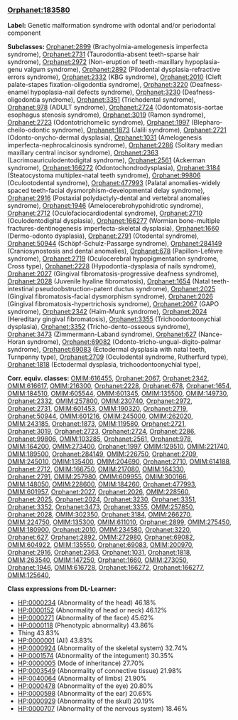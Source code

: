 
### [Orphanet:183580](http://www.orpha.net/ORDO/Orphanet_183580)
**Label:** Genetic malformation syndrome with odontal and/or periodontal component

**Subclasses:** [Orphanet:2899](http://www.orpha.net/ORDO/Orphanet_2899) (Brachyolmia-amelogenesis imperfecta syndrome), [Orphanet:2731](http://www.orpha.net/ORDO/Orphanet_2731) (Taurodontia-absent teeth-sparse hair syndrome), [Orphanet:2972](http://www.orpha.net/ORDO/Orphanet_2972) (Non-eruption of teeth-maxillary hypoplasia-genu valgum syndrome), [Orphanet:2892](http://www.orpha.net/ORDO/Orphanet_2892) (Pilodental dysplasia-refractive errors syndrome), [Orphanet:2332](http://www.orpha.net/ORDO/Orphanet_2332) (KBG syndrome), [Orphanet:2010](http://www.orpha.net/ORDO/Orphanet_2010) (Cleft palate-stapes fixation-oligodontia syndrome), [Orphanet:3220](http://www.orpha.net/ORDO/Orphanet_3220) (Deafness-enamel hypoplasia-nail defects syndrome), [Orphanet:3230](http://www.orpha.net/ORDO/Orphanet_3230) (Deafness-oligodontia syndrome), [Orphanet:3351](http://www.orpha.net/ORDO/Orphanet_3351) (Trichodental syndrome), [Orphanet:978](http://www.orpha.net/ORDO/Orphanet_978) (ADULT syndrome), [Orphanet:2724](http://www.orpha.net/ORDO/Orphanet_2724) (Odontomatosis-aortae esophagus stenosis syndrome), [Orphanet:3019](http://www.orpha.net/ORDO/Orphanet_3019) (Ramon syndrome), [Orphanet:2723](http://www.orpha.net/ORDO/Orphanet_2723) (Odontotrichomelic syndrome), [Orphanet:1997](http://www.orpha.net/ORDO/Orphanet_1997) (Blepharo-cheilo-odontic syndrome), [Orphanet:1873](http://www.orpha.net/ORDO/Orphanet_1873) (Jalili syndrome), [Orphanet:2721](http://www.orpha.net/ORDO/Orphanet_2721) (Odonto-onycho-dermal dysplasia), [Orphanet:1031](http://www.orpha.net/ORDO/Orphanet_1031) (Amelogenesis imperfecta-nephrocalcinosis syndrome), [Orphanet:2286](http://www.orpha.net/ORDO/Orphanet_2286) (Solitary median maxillary central incisor syndrome), [Orphanet:2363](http://www.orpha.net/ORDO/Orphanet_2363) (Lacrimoauriculodentodigital syndrome), [Orphanet:2561](http://www.orpha.net/ORDO/Orphanet_2561) (Ackerman syndrome), [Orphanet:166272](http://www.orpha.net/ORDO/Orphanet_166272) (Odontochondrodysplasia), [Orphanet:3184](http://www.orpha.net/ORDO/Orphanet_3184) (Steatocystoma multiplex-natal teeth syndrome), [Orphanet:99806](http://www.orpha.net/ORDO/Orphanet_99806) (Oculootodental syndrome), [Orphanet:477993](http://www.orpha.net/ORDO/Orphanet_477993) (Palatal anomalies-widely spaced teeth-facial dysmorphism-developmental delay syndrome), [Orphanet:2916](http://www.orpha.net/ORDO/Orphanet_2916) (Postaxial polydactyly-dental and vertebral anomalies syndrome), [Orphanet:1946](http://www.orpha.net/ORDO/Orphanet_1946) (Amelocerebrohypohidrotic syndrome), [Orphanet:2712](http://www.orpha.net/ORDO/Orphanet_2712) (Oculofaciocardiodental syndrome), [Orphanet:2710](http://www.orpha.net/ORDO/Orphanet_2710) (Oculodentodigital dysplasia), [Orphanet:166277](http://www.orpha.net/ORDO/Orphanet_166277) (Wormian bone-multiple fractures-dentinogenesis imperfecta-skeletal dysplasia), [Orphanet:1660](http://www.orpha.net/ORDO/Orphanet_1660) (Dermo-odonto dysplasia), [Orphanet:2791](http://www.orpha.net/ORDO/Orphanet_2791) (Otodental syndrome), [Orphanet:50944](http://www.orpha.net/ORDO/Orphanet_50944) (Schöpf-Schulz-Passarge syndrome), [Orphanet:284149](http://www.orpha.net/ORDO/Orphanet_284149) (Craniosynostosis and dental anomalies), [Orphanet:678](http://www.orpha.net/ORDO/Orphanet_678) (Papillon-Lefèvre syndrome), [Orphanet:2719](http://www.orpha.net/ORDO/Orphanet_2719) (Oculocerebral hypopigmentation syndrome, Cross type), [Orphanet:2228](http://www.orpha.net/ORDO/Orphanet_2228) (Hypodontia-dysplasia of nails syndrome), [Orphanet:2027](http://www.orpha.net/ORDO/Orphanet_2027) (Gingival fibromatosis-progressive deafness syndrome), [Orphanet:2028](http://www.orpha.net/ORDO/Orphanet_2028) (Juvenile hyaline fibromatosis), [Orphanet:1654](http://www.orpha.net/ORDO/Orphanet_1654) (Natal teeth-intestinal pseudoobstruction-patent ductus syndrome), [Orphanet:2025](http://www.orpha.net/ORDO/Orphanet_2025) (Gingival fibromatosis-facial dysmorphism syndrome), [Orphanet:2026](http://www.orpha.net/ORDO/Orphanet_2026) (Gingival fibromatosis-hypertrichosis syndrome), [Orphanet:2067](http://www.orpha.net/ORDO/Orphanet_2067) (GAPO syndrome), [Orphanet:2342](http://www.orpha.net/ORDO/Orphanet_2342) (Haim-Munk syndrome), [Orphanet:2024](http://www.orpha.net/ORDO/Orphanet_2024) (Hereditary gingival fibromatosis), [Orphanet:3355](http://www.orpha.net/ORDO/Orphanet_3355) (Trichoodontoonychial dysplasia), [Orphanet:3352](http://www.orpha.net/ORDO/Orphanet_3352) (Tricho-dento-osseous syndrome), [Orphanet:3473](http://www.orpha.net/ORDO/Orphanet_3473) (Zimmermann-Laband syndrome), [Orphanet:627](http://www.orpha.net/ORDO/Orphanet_627) (Nance-Horan syndrome), [Orphanet:69082](http://www.orpha.net/ORDO/Orphanet_69082) (Odonto-tricho-ungual-digito-palmar syndrome), [Orphanet:69083](http://www.orpha.net/ORDO/Orphanet_69083) (Ectodermal dysplasia with natal teeth, Turnpenny type), [Orphanet:2709](http://www.orpha.net/ORDO/Orphanet_2709) (Oculodental syndrome, Rutherfurd type), [Orphanet:1818](http://www.orpha.net/ORDO/Orphanet_1818) (Ectodermal dysplasia, trichoodontoonychial type), 

**Corr. equiv. classes:** [OMIM:616455](http://purl.obolibrary.org/obo/OMIM_616455), [Orphanet:2067](http://www.orpha.net/ORDO/Orphanet_2067), [Orphanet:2342](http://www.orpha.net/ORDO/Orphanet_2342), [OMIM:616617](http://purl.obolibrary.org/obo/OMIM_616617), [OMIM:216300](http://purl.obolibrary.org/obo/OMIM_216300), [Orphanet:2228](http://www.orpha.net/ORDO/Orphanet_2228), [Orphanet:678](http://www.orpha.net/ORDO/Orphanet_678), [Orphanet:1654](http://www.orpha.net/ORDO/Orphanet_1654), [OMIM:184510](http://purl.obolibrary.org/obo/OMIM_184510), [OMIM:605544](http://purl.obolibrary.org/obo/OMIM_605544), [OMIM:601345](http://purl.obolibrary.org/obo/OMIM_601345), [OMIM:135500](http://purl.obolibrary.org/obo/OMIM_135500), [OMIM:149730](http://purl.obolibrary.org/obo/OMIM_149730), [Orphanet:2332](http://www.orpha.net/ORDO/Orphanet_2332), [OMIM:257800](http://purl.obolibrary.org/obo/OMIM_257800), [OMIM:230740](http://purl.obolibrary.org/obo/OMIM_230740), [Orphanet:2972](http://www.orpha.net/ORDO/Orphanet_2972), [Orphanet:2731](http://www.orpha.net/ORDO/Orphanet_2731), [OMIM:601453](http://purl.obolibrary.org/obo/OMIM_601453), [OMIM:190320](http://purl.obolibrary.org/obo/OMIM_190320), [Orphanet:2719](http://www.orpha.net/ORDO/Orphanet_2719), [Orphanet:50944](http://www.orpha.net/ORDO/Orphanet_50944), [OMIM:601216](http://purl.obolibrary.org/obo/OMIM_601216), [OMIM:245000](http://purl.obolibrary.org/obo/OMIM_245000), [OMIM:262020](http://purl.obolibrary.org/obo/OMIM_262020), [OMIM:243185](http://purl.obolibrary.org/obo/OMIM_243185), [Orphanet:1873](http://www.orpha.net/ORDO/Orphanet_1873), [OMIM:119580](http://purl.obolibrary.org/obo/OMIM_119580), [Orphanet:2721](http://www.orpha.net/ORDO/Orphanet_2721), [Orphanet:3019](http://www.orpha.net/ORDO/Orphanet_3019), [Orphanet:2723](http://www.orpha.net/ORDO/Orphanet_2723), [Orphanet:2724](http://www.orpha.net/ORDO/Orphanet_2724), [Orphanet:2286](http://www.orpha.net/ORDO/Orphanet_2286), [Orphanet:99806](http://www.orpha.net/ORDO/Orphanet_99806), [OMIM:103285](http://purl.obolibrary.org/obo/OMIM_103285), [Orphanet:2561](http://www.orpha.net/ORDO/Orphanet_2561), [Orphanet:978](http://www.orpha.net/ORDO/Orphanet_978), [OMIM:164200](http://purl.obolibrary.org/obo/OMIM_164200), [OMIM:273400](http://purl.obolibrary.org/obo/OMIM_273400), [Orphanet:1997](http://www.orpha.net/ORDO/Orphanet_1997), [OMIM:129510](http://purl.obolibrary.org/obo/OMIM_129510), [OMIM:221740](http://purl.obolibrary.org/obo/OMIM_221740), [OMIM:189500](http://purl.obolibrary.org/obo/OMIM_189500), [Orphanet:284149](http://www.orpha.net/ORDO/Orphanet_284149), [OMIM:226750](http://purl.obolibrary.org/obo/OMIM_226750), [Orphanet:2709](http://www.orpha.net/ORDO/Orphanet_2709), [OMIM:245010](http://purl.obolibrary.org/obo/OMIM_245010), [OMIM:135400](http://purl.obolibrary.org/obo/OMIM_135400), [OMIM:204690](http://purl.obolibrary.org/obo/OMIM_204690), [Orphanet:2710](http://www.orpha.net/ORDO/Orphanet_2710), [OMIM:614188](http://purl.obolibrary.org/obo/OMIM_614188), [Orphanet:2712](http://www.orpha.net/ORDO/Orphanet_2712), [OMIM:166750](http://purl.obolibrary.org/obo/OMIM_166750), [OMIM:217080](http://purl.obolibrary.org/obo/OMIM_217080), [OMIM:164330](http://purl.obolibrary.org/obo/OMIM_164330), [Orphanet:2791](http://www.orpha.net/ORDO/Orphanet_2791), [OMIM:257980](http://purl.obolibrary.org/obo/OMIM_257980), [OMIM:609955](http://purl.obolibrary.org/obo/OMIM_609955), [OMIM:300166](http://purl.obolibrary.org/obo/OMIM_300166), [OMIM:148050](http://purl.obolibrary.org/obo/OMIM_148050), [OMIM:228600](http://purl.obolibrary.org/obo/OMIM_228600), [OMIM:184260](http://purl.obolibrary.org/obo/OMIM_184260), [Orphanet:477993](http://www.orpha.net/ORDO/Orphanet_477993), [OMIM:601957](http://purl.obolibrary.org/obo/OMIM_601957), [Orphanet:2027](http://www.orpha.net/ORDO/Orphanet_2027), [Orphanet:2026](http://www.orpha.net/ORDO/Orphanet_2026), [OMIM:228560](http://purl.obolibrary.org/obo/OMIM_228560), [Orphanet:2025](http://www.orpha.net/ORDO/Orphanet_2025), [Orphanet:2024](http://www.orpha.net/ORDO/Orphanet_2024), [Orphanet:3230](http://www.orpha.net/ORDO/Orphanet_3230), [Orphanet:3351](http://www.orpha.net/ORDO/Orphanet_3351), [Orphanet:3352](http://www.orpha.net/ORDO/Orphanet_3352), [Orphanet:3473](http://www.orpha.net/ORDO/Orphanet_3473), [Orphanet:3355](http://www.orpha.net/ORDO/Orphanet_3355), [OMIM:257850](http://purl.obolibrary.org/obo/OMIM_257850), [Orphanet:2028](http://www.orpha.net/ORDO/Orphanet_2028), [OMIM:302350](http://purl.obolibrary.org/obo/OMIM_302350), [Orphanet:3184](http://www.orpha.net/ORDO/Orphanet_3184), [OMIM:266270](http://purl.obolibrary.org/obo/OMIM_266270), [OMIM:224750](http://purl.obolibrary.org/obo/OMIM_224750), [OMIM:135300](http://purl.obolibrary.org/obo/OMIM_135300), [OMIM:611010](http://purl.obolibrary.org/obo/OMIM_611010), [Orphanet:2899](http://www.orpha.net/ORDO/Orphanet_2899), [OMIM:275450](http://purl.obolibrary.org/obo/OMIM_275450), [OMIM:180900](http://purl.obolibrary.org/obo/OMIM_180900), [Orphanet:2010](http://www.orpha.net/ORDO/Orphanet_2010), [OMIM:234580](http://purl.obolibrary.org/obo/OMIM_234580), [Orphanet:3220](http://www.orpha.net/ORDO/Orphanet_3220), [Orphanet:627](http://www.orpha.net/ORDO/Orphanet_627), [Orphanet:2892](http://www.orpha.net/ORDO/Orphanet_2892), [OMIM:272980](http://purl.obolibrary.org/obo/OMIM_272980), [Orphanet:69082](http://www.orpha.net/ORDO/Orphanet_69082), [OMIM:604922](http://purl.obolibrary.org/obo/OMIM_604922), [OMIM:135550](http://purl.obolibrary.org/obo/OMIM_135550), [Orphanet:69083](http://www.orpha.net/ORDO/Orphanet_69083), [OMIM:200970](http://purl.obolibrary.org/obo/OMIM_200970), [Orphanet:2916](http://www.orpha.net/ORDO/Orphanet_2916), [Orphanet:2363](http://www.orpha.net/ORDO/Orphanet_2363), [Orphanet:1031](http://www.orpha.net/ORDO/Orphanet_1031), [Orphanet:1818](http://www.orpha.net/ORDO/Orphanet_1818), [OMIM:263540](http://purl.obolibrary.org/obo/OMIM_263540), [OMIM:147250](http://purl.obolibrary.org/obo/OMIM_147250), [Orphanet:1660](http://www.orpha.net/ORDO/Orphanet_1660), [OMIM:273050](http://purl.obolibrary.org/obo/OMIM_273050), [Orphanet:1946](http://www.orpha.net/ORDO/Orphanet_1946), [OMIM:616728](http://purl.obolibrary.org/obo/OMIM_616728), [Orphanet:166272](http://www.orpha.net/ORDO/Orphanet_166272), [Orphanet:166277](http://www.orpha.net/ORDO/Orphanet_166277), [OMIM:125640](http://purl.obolibrary.org/obo/OMIM_125640), 

**Class expressions from DL-Learner:**

- [HP:0000234](http://purl.obolibrary.org/obo/HP_0000234) (Abnormality of the head) 46.18%
- [HP:0000152](http://purl.obolibrary.org/obo/HP_0000152) (Abnormality of head or neck) 46.12%
- [HP:0000271](http://purl.obolibrary.org/obo/HP_0000271) (Abnormality of the face) 45.62%
- [HP:0000118](http://purl.obolibrary.org/obo/HP_0000118) (Phenotypic abnormality) 43.86%
- Thing 43.83%
- [HP:0000001](http://purl.obolibrary.org/obo/HP_0000001) (All) 43.83%
- [HP:0000924](http://purl.obolibrary.org/obo/HP_0000924) (Abnormality of the skeletal system) 32.74%
- [HP:0001574](http://purl.obolibrary.org/obo/HP_0001574) (Abnormality of the integument) 30.35%
- [HP:0000005](http://purl.obolibrary.org/obo/HP_0000005) (Mode of inheritance) 27.70%
- [HP:0003549](http://purl.obolibrary.org/obo/HP_0003549) (Abnormality of connective tissue) 21.98%
- [HP:0040064](http://purl.obolibrary.org/obo/HP_0040064) (Abnormality of limbs) 21.90%
- [HP:0000478](http://purl.obolibrary.org/obo/HP_0000478) (Abnormality of the eye) 20.80%
- [HP:0000598](http://purl.obolibrary.org/obo/HP_0000598) (Abnormality of the ear) 20.65%
- [HP:0000929](http://purl.obolibrary.org/obo/HP_0000929) (Abnormality of the skull) 20.19%
- [HP:0000707](http://purl.obolibrary.org/obo/HP_0000707) (Abnormality of the nervous system) 18.46%


